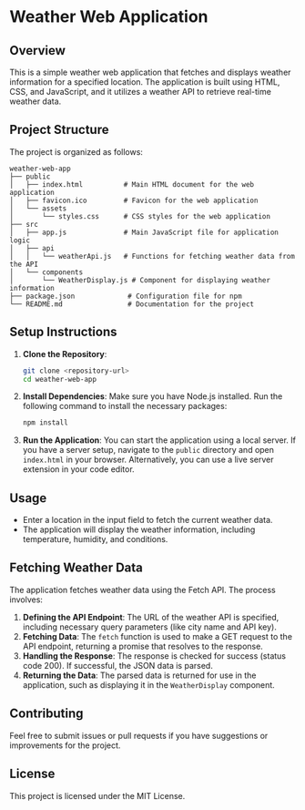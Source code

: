 # Weather Web Application

## Overview
This is a simple weather web application that fetches and displays weather information for a specified location. The application is built using HTML, CSS, and JavaScript, and it utilizes a weather API to retrieve real-time weather data.

## Project Structure
The project is organized as follows:

```
weather-web-app
├── public
│   ├── index.html          # Main HTML document for the web application
│   ├── favicon.ico         # Favicon for the web application
│   └── assets
│       └── styles.css      # CSS styles for the web application
├── src
│   ├── app.js              # Main JavaScript file for application logic
│   ├── api
│   │   └── weatherApi.js   # Functions for fetching weather data from the API
│   └── components
│       └── WeatherDisplay.js # Component for displaying weather information
├── package.json             # Configuration file for npm
└── README.md                # Documentation for the project
```

## Setup Instructions
1. **Clone the Repository**: 
   ```bash
   git clone <repository-url>
   cd weather-web-app
   ```

2. **Install Dependencies**: 
   Make sure you have Node.js installed. Run the following command to install the necessary packages:
   ```bash
   npm install
   ```

3. **Run the Application**: 
   You can start the application using a local server. If you have a server setup, navigate to the `public` directory and open `index.html` in your browser. Alternatively, you can use a live server extension in your code editor.

## Usage
- Enter a location in the input field to fetch the current weather data.
- The application will display the weather information, including temperature, humidity, and conditions.

## Fetching Weather Data
The application fetches weather data using the Fetch API. The process involves:
1. **Defining the API Endpoint**: The URL of the weather API is specified, including necessary query parameters (like city name and API key).
2. **Fetching Data**: The `fetch` function is used to make a GET request to the API endpoint, returning a promise that resolves to the response.
3. **Handling the Response**: The response is checked for success (status code 200). If successful, the JSON data is parsed.
4. **Returning the Data**: The parsed data is returned for use in the application, such as displaying it in the `WeatherDisplay` component.

## Contributing
Feel free to submit issues or pull requests if you have suggestions or improvements for the project.

## License
This project is licensed under the MIT License.